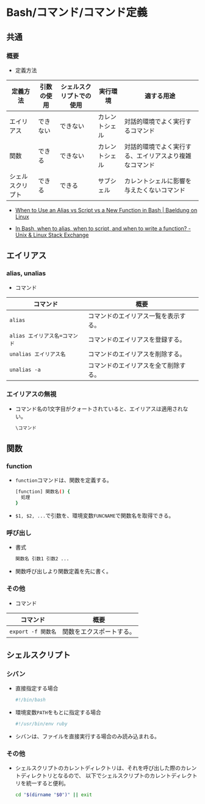 # Bash/コマンド/コマンド定義

## 共通

### 概要

- 定義方法

| 定義方法         | 引数の使用 | シェルスクリプトでの使用 | 実行環境       | 適する用途                                             |
| ---------------- | ---------- | ------------------------ | -------------- | ------------------------------------------------------ |
| エイリアス       | できない   | できない                 | カレントシェル | 対話的環境でよく実行するコマンド                       |
| 関数             | できる     | できない                 | カレントシェル | 対話的環境でよく実行する、エイリアスより複雑なコマンド |
| シェルスクリプト | できる     | できる                   | サブシェル     | カレントシェルに影響を与えたくないコマンド             |

- [When to Use an Alias vs Script vs a New Function in Bash | Baeldung on Linux](https://www.baeldung.com/linux/bash-alias-vs-script-vs-new-function)

- [In Bash, when to alias, when to script, and when to write a function? - Unix & Linux Stack Exchange](https://unix.stackexchange.com/questions/30925/in-bash-when-to-alias-when-to-script-and-when-to-write-a-function)

## エイリアス

### alias, unalias

- コマンド

| コマンド                      | 概要                                 |
| ----------------------------- | ------------------------------------ |
| `alias`                       | コマンドのエイリアス一覧を表示する。 |
| `alias エイリアス名=コマンド` | コマンドのエイリアスを登録する。     |
| `unalias エイリアス名`        | コマンドのエイリアスを削除する。     |
| `unalias -a`                  | コマンドのエイリアスを全て削除する。 |

### エイリアスの無視

- コマンド名の1文字目がクォートされていると、エイリアスは適用されない。

  ```bash
  \コマンド
  ```

## 関数

### function

- `function`コマンドは、関数を定義する。

  ```bash
  [function] 関数名() { 
    処理
  }
  ```

- `$1, $2, ...`で引数を、環境変数`FUNCNAME`で関数名を取得できる。

### 呼び出し

- 書式

  ```bash
  関数名 引数1 引数2 ...
  ```

- 関数呼び出しより関数定義を先に書く。

### その他

- コマンド

| コマンド           | 概要                     |
| ------------------ | ------------------------ |
| `export -f 関数名` | 関数をエクスポートする。 |

## シェルスクリプト

### シバン

- 直接指定する場合

  ```bash
  #!/bin/bash
  ```

- 環境変数`PATH`をもとに指定する場合

  ```bash
  #!/usr/bin/env ruby
  ```

- シバンは、ファイルを直接実行する場合のみ読み込まれる。

### その他

- シェルスクリプトのカレントディレクトリは、それを呼び出した際のカレントディレクトリとなるので、
  以下でシェルスクリプトのカレントディレクトリを統一すると便利。

  ```bash
  cd "$(dirname "$0")" || exit
  ```
